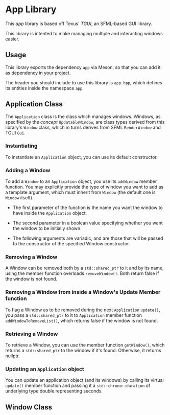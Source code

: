 # App Library

This *app* library is based off Texus' *TGUI*, an SFML-based GUI library.

This library is intented to make managing multiple and interacting windows easier.

## Usage

This library exports the dependency `app` via Meson, so that you can add it as dependency in your project.

The header you should include to use this library is `app.hpp`, which defines its entities inside the namespace `app`.

## Application Class

The `Application` class is the class which manages windows. Windows, as specified by the *concept* `UpdatableWindow`, are class types derived from this library's `Window` class, which in turns derives from SFML `RenderWindow` and TGUI `Gui`.

### Instantiating

To instantiate an `Application` object, you can use its default constructor.

### Adding a Window

To add a `Window` to an `Application` object, you use its `addWindow` member function. You may explicitly provide the type of window you want to add as a template argument, which must inherit from `Window` (the default one is `Window` itself). 

- The first parameter of the function is the name you want the window to have inside the `Application` object.

- The second parameter in a boolean value specifying whether you want the window to be initially shown.

- The following arguments are variadic, and are those that will be passed to the constructor of the specified Window constructor.

### Removing a Window

A Window can be removed both by a `std::shared_ptr` to it and by its name, using the member function overloads `removeWindow()`. Both return false if the window is not found.

### Removing a Window from inside a Window's Update Member function

To flag a Window as to be removed during the next `Application` `update()`, you pass a `std::shared_ptr` to it to `Application` member function `addWindowToRemoveList()`, which returns false if the window is not found.

### Retrieving a Window

To retrieve a Window, you can use the member function `getWindow()`, which returns a `std::shared_ptr` to the window if it's found. Otherwise, it returns nullptr.

### Updating an `Application` object

You can update an application object (and its windows) by calling its virtual `update()` member function and passing it a `std::chrono::duration` of underlying type double representing seconds.

## Window Class

